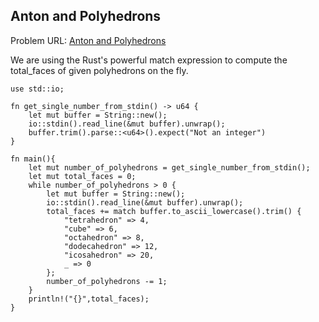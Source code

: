## Anton and Polyhedrons

Problem URL:  [Anton and Polyhedrons](https://codeforces.com/problemset/problem/785/A)

We are using the Rust's powerful match expression to compute the total_faces of given polyhedrons on the fly.


```
use std::io;

fn get_single_number_from_stdin() -> u64 {
    let mut buffer = String::new();
    io::stdin().read_line(&mut buffer).unwrap();
    buffer.trim().parse::<u64>().expect("Not an integer")
}

fn main(){
    let mut number_of_polyhedrons = get_single_number_from_stdin();
    let mut total_faces = 0;
    while number_of_polyhedrons > 0 {
        let mut buffer = String::new();
        io::stdin().read_line(&mut buffer).unwrap();
        total_faces += match buffer.to_ascii_lowercase().trim() {
            "tetrahedron" => 4,
            "cube" => 6,
            "octahedron" => 8,
            "dodecahedron" => 12,
            "icosahedron" => 20,
            _ => 0
        };
        number_of_polyhedrons -= 1;
    }
    println!("{}",total_faces);
}
``` 
 